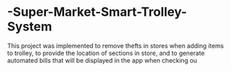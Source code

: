 # -Super-Market-Smart-Trolley-System
 This project was implemented to remove thefts in stores when adding items to trolley, to provide the location of sections in store, and to generate automated bills that will  be displayed in the app when checking ou
